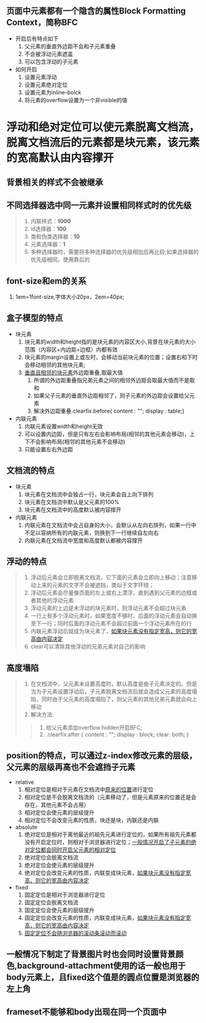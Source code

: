 ## 页面中元素都有一个隐含的属性Block Formatting Context，简称BFC

+ 开启后有特点如下
  1. 父元素的垂直外边距不会和子元素重叠
  2. 不会被浮动元素遮盖
  3. 可以包含浮动的子元素
+ 如何开启
  1. 设置元素浮动
  2. 设置元素绝对定位
  3. 设置元素为inline-bolck
  4. 将元素的overflow设置为一个非visible的值

# 浮动和绝对定位可以使元素脱离文档流，脱离文档流后的元素都是块元素，该元素的宽高默认由内容撑开

## 背景相关的样式不会被继承

## 不同选择器选中同一元素并设置相同样式时的优先级

> 1. 内联样式：**1000**
> 2. id选择器：**100**
> 3. 类和伪类选择器：**10**
> 4. 元素选择器：**1**
> 5. 多种选择器时，需要将多种选择器的优先级相加后再比较;如果选择器的优先级相同，使用靠后的

## font-size和em的关系

1. 1em=1font-size,字体大小20px，2em=40px;

## 盒子模型的特点

+ 块元素
  1. 块元素的width和height指的是块元素的内容区大小,背景在块元素的大小范围（内容区+内边距+边框）内都有效
  2. 块元素的margin设置上或左时，会移动当前块元素的位置；设置右和下时会移动相邻的其他块元素;
  3. [垂直且相邻的块元素]()外边距重叠,取最大值
     1. 所谓的外边距重叠指兄弟元素之间的相邻外边距会取最大值而不是取和
     2. 如果父子元素的垂直外边距相邻了，则子元素的外边距会设置给父元素
     3. 解决外边距重叠.clearfix:before{ content : ""; display : table;}
+ 内联元素
  1. 内联元素设置width和height无效
  2. 可以设置内边距，但是只有左右会影响布局(相邻的其他元素会移动)，上下不会影响布局(相邻的其他元素不会移动)
  3. 只能设置左右外边距

## 文档流的特点

+ 块元素
  1. 块元素在文档流中会独占一行，块元素会自上向下排列
  2. 块元素在文档流中默认是父元素的100%
  3. 块元素在文档流中的高度默认被内容撑开
+ 内联元素
  1. 内联元素在文档流中会占自身的大小，会默认从左向右排列，如果一行中不足以容纳所有的内联元素，则换到下一行继续自左向右
  2. 内联元素在文档流中宽度和高度默认都被内容撑开

## 浮动的特点

> 1. 浮动后元素会立即脱离文档流，它下面的元素会立即向上移动；注意移动上来的元素的文字不会被遮挡，类似于文字环绕；
> 2. 浮动后元素会尽量像页面的左上或右上漂浮，直到遇到父元素的边框或者其他的浮动元素
> 3. 浮动元素的上边是未浮动的块元素时，则浮动元素不会超过块元素
> 4. 一行上有多个浮动元素时，如果宽度不够时，后面的浮动元素会自动换至下一行；同时后面的浮动元素不会超过前面一个浮动元素所在的行
> 5. 内联元素浮动后就成为块元素了，[如果块元素没有指定宽高，则它的宽高由内容决定]()
> 6. clear可以清除其他浮动的兄弟元素对自己的影响

## 高度塌陷

> 1. 在文档流中，父元素未设置高度时，默认高度是由子元素决定的。但是当为子元素设置浮动后，子元素脱离文档流后就会造成父元素的高度塌陷，同时由于父元素的高度塌陷了，则父元素的其他兄弟元素就会向上移动
> 2. 解决方法:
> > 1. 给父元素添加overflow:hidden开启BFC;
> > 2.  .clearfix:after { content : ""; display : block; clear: both; }

## position的特点，可以通过z-index修改元素的层级，父元素的层级再高也不会遮挡子元素

+ relative
  1. 相对定位是相对于元素在文档流中[原来的位置]()进行定位
  2. 相对定位是不会脱离文档流的（元素移动了，但是元素原来的位置还是会存在，其他元素不会占用）
  3. 相对定位会使元素的层级提升
  4. 相对定位不会改变元素的性质，块还是块，内联还是内联
+ absolute
  1. 绝对定位是相对于离他最近的祖先元素进行定位的，如果所有祖先元素都没有开启定位时，则相对于浏览器进行定位；[一般情况开启了子元素的绝对定位都会同时开启父元素的相对定位]()
  2. 绝对定位会脱离文档流
  3. 绝对定位会使元素的层级提升
  4. 绝对定位会改变元素的性质，内联变成块元素，[如果块元素没有指定宽高，则它的宽高由内容决定]()
+ fixed
  1. 固定定位是相对于浏览器进行定位
  2. 固定定位会脱离文档流
  3. 固定定位会使元素的层级提升
  4. 固定定位会改变元素的性质，内联变成块元素，[如果块元素没有指定宽高，则它的宽高由内容决定]()
  5. [固定定位不会随浏览器的滚动条滚动而滚动]()

## 一般情况下制定了背景图片时也会同时设置背景颜色,background-attachment使用的话一般也用于body元素上，且fixed这个值是的圆点位置是浏览器的左上角

## frameset不能够和body出现在同一个页面中

